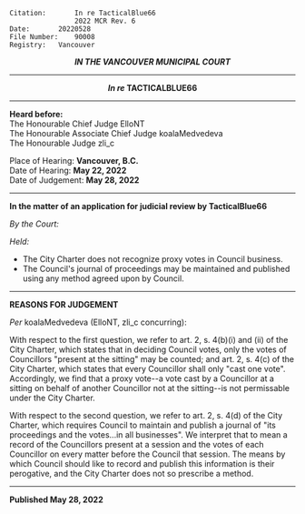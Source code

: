 	Citation:       In re TacticalBlue66
                	2022 MCR Rev. 6
	Date:		20220528
	File Number:	90008
	Registry:	Vancouver

<p align="center"><b><i>
				IN THE VANCOUVER MUNICIPAL COURT
</b></i>

---

<p align="center">  <i>   <b>  In re </i>TACTICALBLUE66	  </b>

---
	
**Heard before:**
<br> The Honourable Chief Judge ElloNT
<br> The Honourable Associate Chief Judge koalaMedvedeva
<br> The Honourable Judge zli_c

Place of Hearing: **Vancouver, B.C.**
<br>				Date of Hearing: **May 22, 2022**
<br>				Date of Judgement: **May 28, 2022**

---

  **In the matter of an application for judicial review by TacticalBlue66**
  
*By the Court:*
  
*Held:*
  
- The City Charter does not recognize proxy votes in Council business.
- The Council's journal of proceedings may be maintained and published using any method agreed upon by Council.
  
---
  
**REASONS FOR JUDGEMENT**

*Per* koalaMedvedeva (ElloNT, zli_c concurring):
  
With respect to the first question, we refer to art. 2, s. 4(b)(i) and (ii) of the City Charter, which states that in deciding Council votes, only the votes of Councillors "present at the sitting" may be counted; and art. 2, s. 4(c) of the City Charter, which states that every Councillor shall only "cast one vote". Accordingly, we find that a proxy vote--a vote cast by a Councillor at a sitting on behalf of another Councillor not at the sitting--is not permissable under the City Charter.
  
With respect to the second question, we refer to art. 2, s. 4(d) of the City Charter, which requires Council to maintain and publish a journal of "its proceedings and the votes...in all businesses". We interpret that to mean a record of the Councillors present at a session and the votes of each Councillor on every matter before the Council that session. The means by which Council should like to record and publish this information is their perogative, and the City Charter does not so prescribe a method. 
  
    
---
  
  **Published May 28, 2022**
